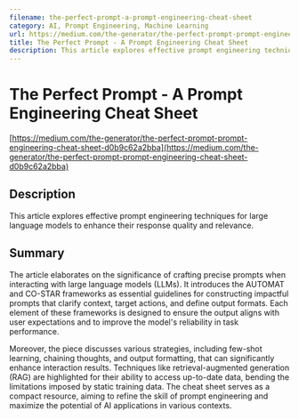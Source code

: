 ```yaml
---
filename: the-perfect-prompt-a-prompt-engineering-cheat-sheet
category: AI, Prompt Engineering, Machine Learning
url: https://medium.com/the-generator/the-perfect-prompt-prompt-engineering-cheat-sheet-d0b9c62a2bba
title: The Perfect Prompt - A Prompt Engineering Cheat Sheet
description: This article explores effective prompt engineering techniques for large language models to enhance their response quality and relevance.
---
```

# The Perfect Prompt - A Prompt Engineering Cheat Sheet

[https://medium.com/the-generator/the-perfect-prompt-prompt-engineering-cheat-sheet-d0b9c62a2bba](https://medium.com/the-generator/the-perfect-prompt-prompt-engineering-cheat-sheet-d0b9c62a2bba)

## Description

This article explores effective prompt engineering techniques for large language models to enhance their response quality and relevance.

## Summary

The article elaborates on the significance of crafting precise prompts when interacting with large language models (LLMs). It introduces the AUTOMAT and CO-STAR frameworks as essential guidelines for constructing impactful prompts that clarify context, target actions, and define output formats. Each element of these frameworks is designed to ensure the output aligns with user expectations and to improve the model's reliability in task performance.

Moreover, the piece discusses various strategies, including few-shot learning, chaining thoughts, and output formatting, that can significantly enhance interaction results. Techniques like retrieval-augmented generation (RAG) are highlighted for their ability to access up-to-date data, bending the limitations imposed by static training data. The cheat sheet serves as a compact resource, aiming to refine the skill of prompt engineering and maximize the potential of AI applications in various contexts.
